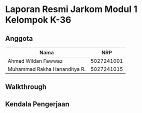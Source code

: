 # Laporan Resmi Jarkom Modul 1 Kelompok K-36

## Anggota

| Nama 				| NRP		|
|-------------------------------|---------------|
| Ahmad Wildan Fawwaz		| 5027241001 	|
| Muhammad Rakha Hananditya R.	| 5027241015 	|

## Walkthrough

## Kendala Pengerjaan
